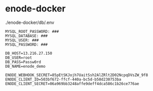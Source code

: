 # enode-docker

./enode-docker/db/.env

```.env
MYSQL_ROOT_PASSWORD: ###
MYSQL_DATABASE: ###
MYSQL_USER: ###
MYSQL_PASSWORD: ###
```

```.env
DB_HOST=13.216.27.150
DB_USER=root
DB_PASS=Passw0rd
DB_NAME=enode_demo

ENODE_WEBHOOK_SECRET=85pEtSKJojh7UaitSsh2AlZRlt2D02NcpqDVsZW_9f8
ENODE_CLIENT_ID=503bf672-ffcf-440a-bc5d-b50d230753ba
ENODE_CLIENT_SECRET=06a969bb3248affe9deff4dca586c1b26ce776ae
```
